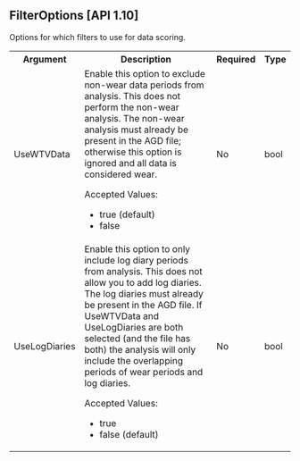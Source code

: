 ## FilterOptions [API 1.10]

Options for which filters to use for data scoring.

<table>
  <tr>
    <th>Argument</th>
    <th>Description</th>
    <th>Required</th>
    <th>Type</th>
  </tr>
  <tr>
    <td>UseWTVData</td>
    <td>Enable this option to exclude non-wear data periods from analysis. This does not perform the non-wear analysis.  The non-wear analysis must already be present in the AGD file; otherwise this option is ignored and all data is considered wear.
        <p>Accepted Values:</p>
        <ul><li>true (default)</li><li>false</ul></td>
    </td>
    <td>No</td>
    <td>bool</td>
  </tr>
  <tr>
    <td>UseLogDiaries</td>
    <td>Enable this option to only include log diary periods from analysis. This does not allow you to add log diaries. The log diaries must already be present in the AGD file. If UseWTVData and UseLogDiaries are both selected (and the file has both) the analysis will only include the overlapping periods of wear periods and log diaries.
        <p>Accepted Values:</p>
        <ul><li>true</li><li>false (default)</ul></td>
    </td>
    <td>No</td>
    <td>bool</td>
  </tr>
</table>
